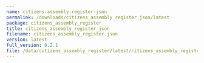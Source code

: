 ```yaml
---
name: citizens-assembly-register-json
permalink: /downloads/citizens_assembly_register_json/latest
package: citizens_assembly_register
title: citizens_assembly_register_json
filename: citizens_assembly_register.json
version: latest
full_version: 0.2.1
file: /data/citizens_assembly_register/latest/citizens_assembly_register.json
---
```

